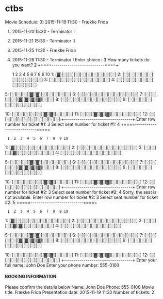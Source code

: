 # ctbs

Movie Schedule:
 3) 2015-11-19 11:30 - Frække Frida
 1) 2015-11-20 15:30 - Terminator I
 2) 2015-11-21 15:30 - Terminator II
 4) 2015-11-25 11:30 - Frække Frida
 5) 2015-11-26 11:30 - Terminator I
Enter choice :
3
How many tickets do you want?
2
+====---------------------------====+

     1  2  3  4  5  6  7  8  9 10
 1: [▓][░][░][░][░][░][░][░][░][░]
 2: [░][░][░][░][░][░][░][░][░][░]
 3: [░][░][░][░][░][░][░][░][░][░]
 4: [░][░][░][░][░][░][░][░][░][░]

 5: [░][░][░][▓][▓][░][░][░][░][░]
 6: [░][░][░][░][░][░][░][░][░][░]
 7: [░][░][░][░][▓][▓][▓][▓][░][░]
 8: [░][░][░][░][░][░][░][░][░][░]
 9: [░][░][░][░][░][░][░][░][░][░]

10: [░][░][░][░][░][▓][▓][░][░][░]
11: [░][░][▓][▓][▓][░][░][░][░][░]
12: [░][░][░][░][░][░][░][░][░][░]
+-----------------------------------+
Enter row number for ticket #1:
3
Select seat number for ticket #1:
4
+====---------------------------====+

     1  2  3  4  5  6  7  8  9 10
 1: [▓][░][░][░][░][░][░][░][░][░]
 2: [░][░][░][░][░][░][░][░][░][░]
 3: [░][░][░][▓][░][░][░][░][░][░]
 4: [░][░][░][░][░][░][░][░][░][░]

 5: [░][░][░][▓][▓][░][░][░][░][░]
 6: [░][░][░][░][░][░][░][░][░][░]
 7: [░][░][░][░][▓][▓][▓][▓][░][░]
 8: [░][░][░][░][░][░][░][░][░][░]
 9: [░][░][░][░][░][░][░][░][░][░]

10: [░][░][░][░][░][▓][▓][░][░][░]
11: [░][░][▓][▓][▓][░][░][░][░][░]
12: [░][░][░][░][░][░][░][░][░][░]
+-----------------------------------+
Enter row number for ticket #2:
3
Select seat number for ticket #2:
4
Sorry, the seat is not available.
Enter row number for ticket #2:
3
Select seat number for ticket #2:
5
+====---------------------------====+

     1  2  3  4  5  6  7  8  9 10
 1: [▓][░][░][░][░][░][░][░][░][░]
 2: [░][░][░][░][░][░][░][░][░][░]
 3: [░][░][░][▓][▓][░][░][░][░][░]
 4: [░][░][░][░][░][░][░][░][░][░]

 5: [░][░][░][▓][▓][░][░][░][░][░]
 6: [░][░][░][░][░][░][░][░][░][░]
 7: [░][░][░][░][▓][▓][▓][▓][░][░]
 8: [░][░][░][░][░][░][░][░][░][░]
 9: [░][░][░][░][░][░][░][░][░][░]

10: [░][░][░][░][░][▓][▓][░][░][░]
11: [░][░][▓][▓][▓][░][░][░][░][░]
12: [░][░][░][░][░][░][░][░][░][░]
+-----------------------------------+
Enter your full name:
John Doe
Enter your phone number:
555-0100
#### BOOKING INFORMATION ####

Please confirm the details below
Name:	John Doe
Phone:	555-0100
Movie title: Frække Frida
Presentation date: 2015-11-19 11:30
Number of tickets: 2
